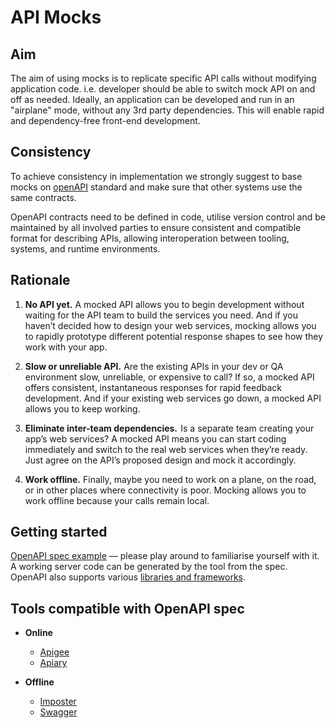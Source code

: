 # API Mocks  
## Aim  
The aim of using mocks is to replicate specific API calls without modifying application code. i.e. developer should be able to switch mock API on and off as needed. Ideally, an application can be developed and run in an "airplane" mode, without any 3rd party dependencies. This will enable rapid and dependency-free front-end development.

## Consistency
To achieve consistency in implementation we strongly suggest to base mocks on [openAPI](https://www.openapis.org/specification/repo) standard and make sure that other systems use the same contracts.
  
OpenAPI contracts need to be defined in code, utilise version control and be maintained by all involved parties to ensure consistent and compatible format for describing APIs, allowing interoperation between tooling, systems, and runtime environments.


## Rationale
1. **No API yet.** A mocked API allows you to begin development without waiting for the API team to build the services you need. And if you haven’t decided how to design your web services, mocking allows you to rapidly prototype different potential response shapes to see how they work with your app.

2. **Slow or unreliable API.** Are the existing APIs in your dev or QA environment slow, unreliable, or expensive to call? If so, a mocked API offers consistent, instantaneous responses for rapid feedback development. And if your existing web services go down, a mocked API allows you to keep working.

3. **Eliminate inter-team dependencies.**  Is a separate team creating your app’s web services? A mocked API means you can start coding immediately and switch to the real web services when they’re ready. Just agree on the API’s proposed design and mock it accordingly.

4. **Work offline.** Finally, maybe you need to work on a plane, on the road, or in other places where connectivity is poor. Mocking allows you to work offline because your calls remain local.
 
## Getting started
[OpenAPI spec example](http://editor.swagger.io/) — please play around to familiarise yourself with it.  
A working server code can be generated by the tool from the spec.  
OpenAPI also supports various [libraries and frameworks](http://swagger.io/open-source-integrations/).

## Tools compatible with OpenAPI spec
* **Online**
  * [Apigee](https://apigee.com/)
  * [Apiary](https://apiary.io/)

* **Offline**
  * [Imposter](https://github.com/outofcoffee/imposter)
  * [Swagger](http://swagger.io/)
